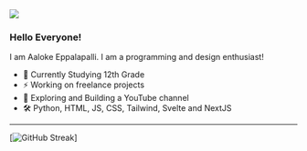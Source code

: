 <img src="https://aaloke.com/img/Aaloke%20Logo.png" align="center"/>

### Hello Everyone!
I am Aaloke Eppalapalli. I am a programming and design enthusiast!

- 📖 Currently Studying 12th Grade
- ⚡ Working on freelance projects
- 🔭 Exploring and Building a YouTube channel
- 🛠️ Python, HTML, JS, CSS, Tailwind, Svelte and NextJS

---

[![GitHub Streak](https://streak-stats.demolab.com/?user=AalokeCode)]
